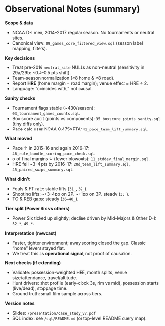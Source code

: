 # Observational Notes (summary)

**Scope & data**
- NCAA D-I men, 2014–2017 regular season. No tournaments or neutral sites.
- Canonical view: `09_games_core_filtered_view.sql` (season label mapping, filters).

**Key decisions**
- Treat pre-2016 `neutral_site` NULLs as non-neutral (sensitivity in 29a/29b: ~0.4–0.5 pts shift).
- Team-season normalization (≥8 home & ≥8 road).  
- Report **HRE** (home margin − road margin); venue effect ≈ HRE ÷ 2.
- Language: “coincides with,” not causal.

**Sanity checks**
- Tournament flags stable (~430/season): `03_tournament_games_counts.sql`.
- Box score audit (points vs components): `35_boxscore_points_sanity.sql` (tiny diffs only).
- Pace calc uses NCAA 0.475×FTA: `41_pace_team_lift_summary.sql`.

**What moved**
- Pace ↑ in 2015–16 and again 2016–17: `46_rule_bundle_scoring_pace_check.sql`.
- σ of final margins ↓ (fewer blowouts): `11_stddev_final_margin.sql`.
- HRE fell ~3–4 pts by 2016–17: `20d_team_lift_summary.sql`, `45_paired_swaps_summary.sql`.

**What didn’t**
- Fouls & FT rate: stable lifts (`31_`, `32_`).
- Shooting lifts: ~+3–4pp on 2P, ~+1pp on 3P, steady (`33_`).
- TO & REB gaps: steady (`36–40_`).

**Tier split (Power Six vs others)**
- Power Six ticked up slightly; decline driven by Mid-Majors & Other D-I: `52_*`, `49_*`.

**Interpretation (nowcast)**
- Faster, tighter environment; away scoring closed the gap. Classic “home” levers stayed flat.
- We treat this as **operational signal**, not proof of causation.

**Next checks (if extending)**
- Validate: possession-weighted HRE, month splits, venue size/attendance, travel/altitude.
- Hunt drivers: shot profile (early-clock 3s, rim vs mid), possession starts (live/dead), stoppage time.
- Ground truth: small film sample across tiers.

**Version notes**
- Slides: `/presentation/case_study_v7.pdf`
- SQL index: see `/sql/README.md` (or top-level README query map).
